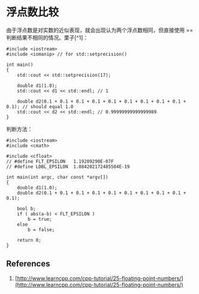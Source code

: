 # 浮点数比较

由于浮点数是对实数的近似表现，就会出现认为两个浮点数相同，但直接使用 == 判断结果不相同的情况。栗子[^1]：

```
#include <iostream>
#include <iomanip> // for std::setprecision()

int main()
{
    std::cout << std::setprecision(17);

    double d1(1.0);
    std::cout << d1 << std::endl; // 1

    double d2(0.1 + 0.1 + 0.1 + 0.1 + 0.1 + 0.1 + 0.1 + 0.1 + 0.1 + 0.1); // should equal 1.0
    std::cout << d2 << std::endl; // 0.99999999999999989
}
```

判断方法：

```
#include <iostream>
#include <cmath>

#include <cfloat>
// #define FLT_EPSILON   1.19209290E-07F
// #define LDBL_EPSILON  1.084202172485504E-19

int main(int argc, char const *argv[])
{
    double d1(1.0);
    double d2(0.1 + 0.1 + 0.1 + 0.1 + 0.1 + 0.1 + 0.1 + 0.1 + 0.1 + 0.1);

    bool b;
    if ( abs(a-b) < FLT_EPSILON )
        b = true;
    else
        b = false;

    return 0;
}
```

## References

1. [http://www.learncpp.com/cpp-tutorial/25-floating-point-numbers/](http://www.learncpp.com/cpp-tutorial/25-floating-point-numbers/)
